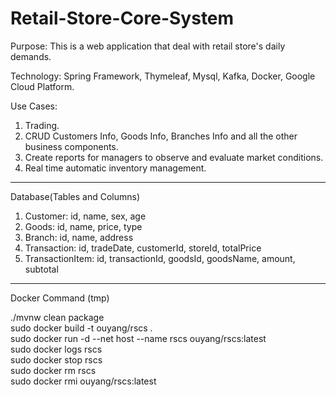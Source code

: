 # Retail-Store-Core-System

Purpose: This is a web application that deal with retail store's daily demands.

Technology: Spring Framework, Thymeleaf, Mysql, Kafka, Docker, Google Cloud Platform.

Use Cases:
  1. Trading.
  2. CRUD Customers Info, Goods Info, Branches Info and all the other business components.
  3. Create reports for managers to observe and evaluate market conditions.
  4. Real time automatic inventory management. 

-------------------------------------------------------------------------------------------

Database(Tables and Columns)
  1. Customer: id, name, sex, age
  2. Goods: id, name, price, type
  3. Branch: id, name, address
  4. Transaction: id, tradeDate, customerId, storeId, totalPrice
  5. TransactionItem: id, transactionId, goodsId, goodsName, amount, subtotal

-------------------------------------------------------------------------------------------
Docker Command (tmp)
  
  ./mvnw clean package  
  sudo docker build -t ouyang/rscs .  
  sudo docker run -d --net host --name rscs ouyang/rscs:latest  
  sudo docker logs rscs  
  sudo docker stop rscs  
  sudo docker rm rscs  
  sudo docker rmi ouyang/rscs:latest  
  
